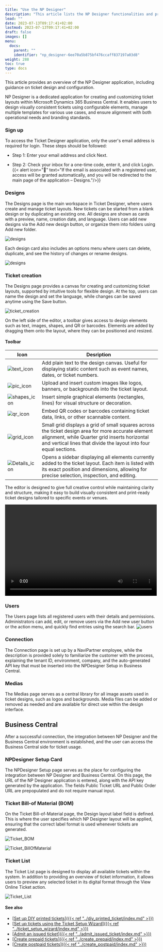 ```yaml
---
title: "Use the NP Designer"
description: "This article lists the NP Designer functionalities and provides the instructions for designing, duplicating, and deleting tickets."
lead: ""
date: 2023-07-13T09:17:41+02:00
lastmod: 2023-07-13T09:17:41+02:00
draft: false
images: []
menu:
  docs:
    parent: ""
    identifier: "np_designer-6ee70a5b875bf476ccaff837197a03d8"
weight: 288
toc: true
type: docs
---
```



This article provides an overview of the NP Designer application, including guidance on ticket design and configuration.

NP Designer is a dedicated application for creating and customizing ticket layouts within Microsoft Dynamics 365 Business Central. It enables users to design visually consistent tickets using configurable elements, manage multiple templates for various use cases, and ensure alignment with both operational needs and branding standards.

### Sign up

To access the Ticket Designer application, only the user's email address is required for login. These steps should be followed:

* Step 1: Enter your email address and click Next.

* Step 2: Check your inbox for a one-time code, enter it, and click Login.
{{< alert icon="📝" text="If the email is associated with a registered user, access will be granted automatically, and you will be redirected to the main page of the application – Designs."/>}} 



### Designs

The Designs page is the main workspace in Ticket Designer, where users create and manage ticket layouts. New tickets can be started from a blank design or by duplicating an existing one. All designs are shown as cards with a preview, name, creation date, and language. Users can add new designs via the Add new design button, or organize them into folders using Add new folder.

![designs](images/Designs_Page.png)

Each design card also includes an options menu where users can delete, duplicate, and see the history of changes or rename designs.

![designs](images/Designs.png)

### Ticket creation

The Designs page provides a canvas for creating and customizing ticket layouts, supported by intuitive tools for flexible design. At the top, users can name the design and set the language, while changes can be saved anytime using the Save button.

![ticket_creation](images/Ticket_Creation.png)

On the left side of the editor, a toolbar gives access to design elements such as text, images, shapes, and QR or barcodes. Elements are added by dragging them onto the layout, where they can be positioned and resized.


#### Toolbar

| Icon                                   | Desription                           |
| -----------                            | -----------                          |
|![text_icon](images/Text_Icon.png)       | Add plain text to the design canvas. Useful for displaying static content such as event names, dates, or ticket numbers. |
|![pic_icon](images/Pic_Icon.png)         | Upload and insert custom images like logos, banners, or backgrounds into the ticket layout. |
|![shapes_icon](images/Shapes_Icon.png)   | Insert simple graphical elements (rectangles, lines) for visual structure or decoration. |
|![qr_icon](images/QR_Icon.png)           | Embed QR codes or barcodes containing ticket data, links, or other scannable content. |
|![grid_icon](images/Grid_Icon.png)       | Small grid displays a grid of small squares across the ticket design area for more accurate element alignment, while Quarter grid inserts horizontal and vertical lines that divide the layout into four equal sections. |
|![Details_icon](images/Details_Icon.png) | Opens a sidebar displaying all elements currently added to the ticket layout. Each item is listed with its exact position and dimensions, allowing for precise selection, inspection, and editing. |

The editor is designed to give full creative control while maintaining clarity and structure, making it easy to build visually consistent and print-ready ticket designs tailored to specific events or venues.

<video width="500" height="300" controls>
  <source src="/videos/NP_Designer.mp4" type="video/mp4">
  </video>

### Users

The Users page lists all registered users with their details and permissions. Administrators can add, edit, or remove users via the Add new user button or the action menu, and quickly find entries using the search bar.
![users](images/Users.png)

### Connection

The Connection page is set up by a NaviPartner employee, while the description is provided solely to familiarize the customer with the process, explaining the tenant ID, environment, company, and the auto-generated API key that must be inserted into the NPDesigner Setup in Business Central.

### Medias

The Medias page serves as a central library for all image assets used in ticket designs, such as logos and backgrounds. Media files can be added or removed as needed and are available for direct use within the design interface.


## Business Central

After a successful connection, the integration between NP Designer and the Business Central environment is established, and the user can access the Business Central side for ticket usage.

### NPDesigner Setup Card

The NPDesigner Setup page serves as the place for configuring the integration between NP Designer and Business Central. On this page, the URL of the NP Designer application is entered, along with the API key generated by the application. The fields Public Ticket URL and Public Order URL are prepopulated and do not require manual input.

### Ticket Bill-of Material (BOM)

On the Ticket Bill-of-Material page, the Design layout label field is defined. This is where the user specifies which NP Designer layout will be applied, ensuring that the correct label format is used whenever tickets are generated.

![Ticket_BOM](images/Ticket_BOM.png)

![Ticket_BillOfMaterial](images/Ticket_Bill_of_Material.png)

### Ticket List

The Ticket List page is designed to display all available tickets within the system. In addition to providing an overview of ticket information, it allows users to preview any selected ticket in its digital format through the View Online Ticket action.

![Ticket_List](images/Ticket_List.png)














#### See also

- [<ins>Set up DIY printed tickets<ins>]({{< ref "../diy_printed_ticket/index.md" >}})
- [<ins>Set up tickets using the Ticket Setup Wizard<ins>]({{< ref "../ticket_setup_wizard/index.md" >}})
- [<ins>Admit an issued ticket<ins>]({{< ref "../admit_issued_ticket/index.md" >}})
- [<ins>Create prepaid tickets<ins>]({{< ref "../create_prepaid/index.md" >}})
- [<ins>Create postpaid tickets<ins>]({{< ref "../create_postpaid/index.md" >}})